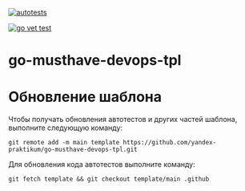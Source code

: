 [![autotests](https://github.com/lastbyte32/go-metric/actions/workflows/devopstest.yml/badge.svg?branch=iter1)](https://github.com/lastbyte32/go-metric/actions/workflows/devopstest.yml)

[![go vet test](https://github.com/lastbyte32/go-metric/actions/workflows/statictest.yml/badge.svg?branch=iter1)](https://github.com/lastbyte32/go-metric/actions/workflows/statictest.yml)

# go-musthave-devops-tpl


# Обновление шаблона

Чтобы получать обновления автотестов и других частей шаблона, выполните следующую команду:

```
git remote add -m main template https://github.com/yandex-praktikum/go-musthave-devops-tpl.git
```

Для обновления кода автотестов выполните команду:
```
git fetch template && git checkout template/main .github
```
